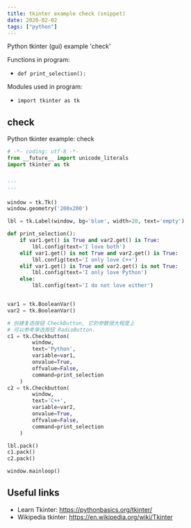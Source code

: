 ```yaml
---
title: tkinter example check (snippet)
date: 2020-02-02
tags: ["python"]
---
```

Python tkinter (gui) example 'check'

Functions in program: 
* `def print_selection():`

Modules used in program: 
* `import tkinter as tk`

## check

Python tkinter example: check

```python
# -*- coding: utf-8 -*-
from __future__ import unicode_literals
import tkinter as tk


'''
'''

window = tk.Tk()
window.geometry('200x200')

lbl = tk.Label(window, bg='blue', width=20, text='empty')

def print_selection():
	if var1.get() is True and var2.get() is True:
		lbl.config(text='I love both')
	elif var1.get() is not True and var2.get() is True:
		lbl.config(text='I only love C++')
	elif var1.get() is True and var2.get() is not True:
		lbl.config(text='I only love Python')
	else:
		lbl.config(text='I do not love either')


var1 = tk.BooleanVar()
var2 = tk.BooleanVar()

# 创建复选按钮 CheckButton, 它的参数很大程度上
# 可以参考单选按钮 RadioButton.
c1 = tk.Checkbutton(
		window,
		text='Python',
		variable=var1,
		onvalue=True,
		offvalue=False,
		command=print_selection
	)
c2 = tk.Checkbutton(
		window,
		text='C++',
		variable=var2,
		onvalue=True,
		offvalue=False,
		command=print_selection
	)

lbl.pack()
c1.pack()
c2.pack()

window.mainloop()

```

## Useful links

- Learn Tkinter: https://pythonbasics.org/tkinter/
- Wikipedia tkinter: https://en.wikipedia.org/wiki/Tkinter
